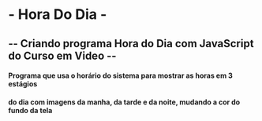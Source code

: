 #  -                         Hora Do Dia                              -
## -- Criando programa Hora do Dia com JavaScript  do Curso em Video --
#### Programa que usa o horário do sistema para mostrar as horas em 3 estágios 
#### do dia com imagens da manha, da tarde e da noite, mudando a cor do fundo da tela
#### 
